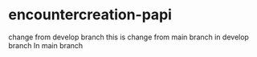 # encountercreation-papi
change from develop branch
this is change from main branch
in develop branch
In main branch

